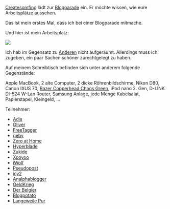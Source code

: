 <!--
.. title: Blogparade: Mein Arbeitsplatz
.. slug: 413-blogparade-mein-arbeitsplatz
.. date: 2008-05-27 11:00:47
.. tags: Blog,Persönlich
.. description: 
.. type: text
-->

[Createsomfing](http://www.createsomfing.com/) lädt zur [Blogparade](http://www.createsomfing.com/blogparade-schreibtisch/) ein. Er möchte wissen, wie eure Arbeitsplätze aussehen.
<!-- TEASER_END -->

Das ist mein erstes Mal, dass ich bei einer Blogparade mitmache.

Und hier ist mein Arbeitsplatz:

[![](/images/Schreibtisch_blog.jpg)](http://foto.davidak.de/index.php?id=2)

Ich hab im Gegensatz zu [Anderen](http://www.freetagger.com/bild-mein-arbeitsplatz/) nicht aufgeräumt. Allerdings muss ich zugeben, ein paar Sachen schöner zurechtgelegt zu haben.

Auf meinem Schreibtisch befinden sich unter anderem folgende Gegenstände:

Apple MacBook, 2 alte Computer, 2 dicke Röhrenbildschirme, Nikon D80, Canon IXUS 70, [Razer Copperhead Chaos Green](http://davidak.de/blog/?p=341), iPod nano 2. Gen, D-LINK DI-524 W-Lan Router, Samsung Anlage, jede Menge Kabelsalat, Papierstapel, Kleingeld, ...

Teilnehmer:

- [Adis](http://www.createsomfing.com/blogparade-schreibtisch/)
- [Oliver](http://www.aptgetupdate.de/index.php/2008/05/27/blogparade-wie-sieht-dein-arbeitsplatz-aus/)
- [FreeTagger](http://www.freetagger.com/bild-mein-arbeitsplatz/)
- [geby](http://www.daniel-gebauer.de/2008/05/27/blogparade-wie-sieht-dein-arbeitsplatz-aus/)
- [Zero at Home](http://www.zeroathome.de/wordpress/blogparade-wie-sieht-dein-arbeitsplatz-aus/)
- [Hyperblade](http://toffifee.to.ohost.de/wordpress/2008/05/27/blogparade-zeig-deinen-arbeitsplatz/)
- [Zukide](http://zukide.blogspot.com/2008/05/mein-arbeitsplatz-blogparade.html)
- [Xooyoo](http://blog.xooyoo.de/2008/05/27/zeigt-her-euren-schreibtisch/)
- [iWolf](http://blog.iwoolf.de/2008/05/28/blogparade-wie-sieht-dein-arbeitsplatz-aus/)
- [Pseudopost](http://pseudopost.org/archives/2008/05/blogparade-mein-arbeitsplatz-die-kuche/)
- [icy2](http://www.icy2.de/2008/05/28/blogparade-wie-sieht-dein-arbeitsplatz-aus/)
- [Analphablogger](http://lurtz.lu.funpic.de/wordpress/?p=44)
- [GeldKrieg](http://www.geldkrieg.de/archives/arbeitsplatz-eines-money-bloggers/)
- [Der Belgier](http://www.laurentschroeder.bplaced.net/?p=8)
- [Blogpotato](http://www.blogpotato.de/2008/05/29/zeigt-her-euren-schreibtisch-2/)
- [Langeweile Pur](http://langeweile-pur.de/index.php/2008/05/29/blogparade-wie-sieht-dein-arbeitsplatz-aus/)

